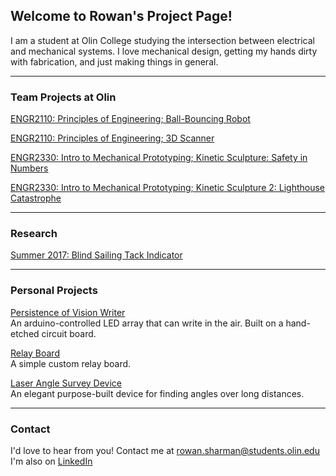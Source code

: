 ## Welcome to Rowan's Project Page!

I am a student at Olin College studying the intersection between electrical and mechanical systems. I love mechanical design, getting my hands dirty with fabrication, and just making things in general.


***
### Team Projects at Olin

[ENGR2110: Principles of Engineering; Ball-Bouncing Robot](https://rowansharman.github.io/bounce/)

[ENGR2110: Principles of Engineering; 3D Scanner](https://rowansharman.github.io/POE_scanner/)

[ENGR2330: Intro to Mechanical Prototyping; Kinetic Sculpture: Safety in Numbers](https://rowansharman.github.io/MechProto1/)

[ENGR2330: Intro to Mechanical Prototyping; Kinetic Sculpture 2: Lighthouse Catastrophe](https://rowansharman.github.io/MechProto2/)


***
### Research
[Summer 2017: Blind Sailing Tack Indicator](https://rowansharman.github.io/TackSensor/)


***
### Personal Projects

[Persistence of Vision Writer](https://rowansharman.github.io/POV/)  
An arduino-controlled LED array that can write in the air. Built on a hand-etched circuit board.


[Relay Board](https://rowansharman.github.io/RelayBoard/)  
A simple custom relay board.


[Laser Angle Survey Device](https://rowansharman.github.io/LaserAngle/)  
An elegant purpose-built device for finding angles over long distances.


***
### Contact

I'd love to hear from you! Contact me at [rowan.sharman@students.olin.edu](mailto:rowan.sharman@students.olin.edu)  
I'm also on [LinkedIn](https://linkedin.com/in/rowansharman)
